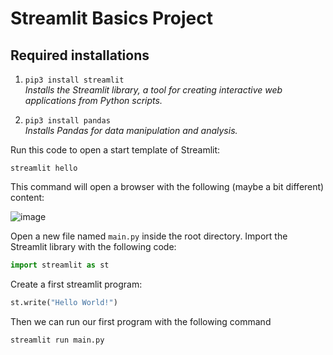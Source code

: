 # Streamlit Basics Project

## Required installations

1. `pip3 install streamlit`  
   *Installs the Streamlit library, a tool for creating interactive web applications from Python scripts.*

2. `pip3 install pandas`  
   *Installs Pandas for data manipulation and analysis.*


Run this code to open a start template of Streamlit: 

```commandline
streamlit hello
```
This command will open a browser with the following (maybe a bit different) content:

![image](https://github.com/user-attachments/assets/dff5cbc8-1438-404c-8ce7-b189bb232114)


Open a new file named `main.py` inside the root directory. 
Import the Streamlit library with the following code:

```python
import streamlit as st
```
   
Create a first streamlit program:

```python
st.write("Hello World!")
```

Then we can run our first program with the following command

```commandline
streamlit run main.py
```


